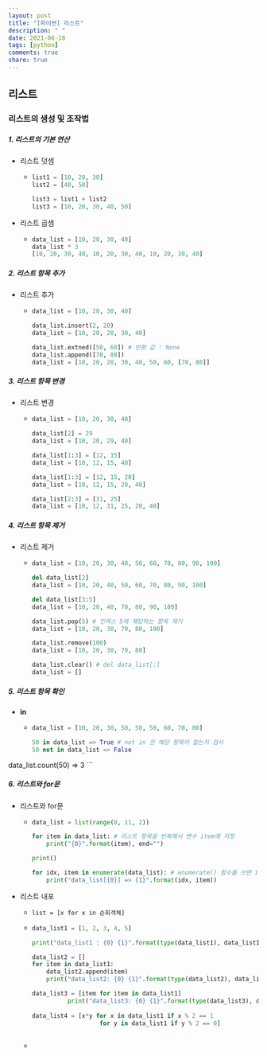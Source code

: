 ```yaml
---
layout: post
title: "[파이썬] 리스트"
description: " "
date: 2021-06-18
tags: [python]
comments: true
share: true
---
```



## 리스트

### 리스트의 생성 및 조작법

##### 1. 리스트의 기본 연산

- 리스트 덧셈

  - ```python
    list1 = [10, 20, 30]
    list2 = [40, 50]
    
    list3 = list1 + list2
    list3 = [10, 20, 30, 40, 50]
    ```

- 리스트 곱셈

  - ```python
    data_list = [10, 20, 30, 40]
    data_list * 3
    [10, 20, 30, 40, 10, 20, 30, 40, 10, 20, 30, 40]
    ```



##### 2. 리스트 항목 추가

- 리스트 추가

  - ```python
    data_list = [10, 20, 30, 40]
    
    data_list.insert(2, 20)
    data_list = [10, 20, 20, 30, 40]
    
    data_list.extned([50, 60]) # 반환 값 : None
    data_list.append([70, 80])
    data_list = [10, 20, 20, 30, 40, 50, 60, [70, 80]]
    ```



##### 3. 리스트 항목 변경

- 리스트 변경

  - ```python
    data_list = [10, 20, 30, 40]
    
    data_list[2] = 29
    data_list = [10, 20, 29, 40]
    
    data_list[1:3] = [12, 15]
    data_list = [10, 12, 15, 40]
    
    data_list[1:3] = [12, 15, 20]
    data_list = [10, 12, 15, 20, 40]
    
    data_list[2:3] = [31, 25]
    data_list = [10, 12, 31, 25, 20, 40]
    ```



##### 4. 리스트 항목 제거

- 리스트 제거

  - ```python
    data_list = [10, 20, 30, 40, 50, 60, 70, 80, 90, 100]
    
    del data_list[2]
    data_list = [10, 20, 40, 50, 60, 70, 80, 90, 100]
    
    del data_list[3:5]
    data_list = [10, 20, 40, 70, 80, 90, 100]
    
    data_list.pop(5) # 인덱스 5에 해당하는 항목 제거
    data_list = [10, 20, 30, 70, 80, 100]
    
    data_list.remove(100)
    data_list = [10, 20, 30, 70, 80]
    
    data_list.clear() # del data_list[:]
    data_list = []
    ```



##### 5. 리스트 항목 확인

- **in**

  - ```python
    data_list = [10, 20, 30, 50, 50, 50, 60, 70, 80]
    
    50 in data_list => True # not in 은 해당 항목이 없는지 검사
    50 not in data_list => False
data_list.count(50) => 3
    ```
    



##### 6. 리스트와 for문

- 리스트와 for문

  - ```python
    data_list = list(range(0, 11, 2))
    
    for item in data_list: # 리스트 항목을 반복해서 변수 item에 저장
    	print("{0}".format(item), end="")
    
    print()
    
    for idx, item in enumerate(data_list): # enumerate() 함수를 쓰면 index, item 리턴
        print("data_list[{0}] => {1}".format(idx, item))
    ```



- 리스트 내포

  - `list = [x for x in 순회객체]` 

  - ```python
    data_list1 = [1, 2, 3, 4, 5]
    
    print("data_list1 : {0} {1}".format(type(data_list1), data_list1))
    
    data_list2 = []
    for item in data_list1:
    	data_list2.append(item)
    	print("data_list2: {0} {1}".format(type(data_list2), data_list2)
    
    data_list3 = [item for item in data_list1]
              print("data_list3: {0} {1}".format(type(data_list3), data_list3))
              
    data_list4 = [x*y for x in data_list1 if x % 2 == 1 
                       for y in data_list1 if y % 2 == 0]
              
    ```

  - 



